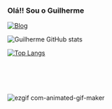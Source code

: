 
### Olá!! Sou o Guilherme

[![Blog](https://img.shields.io/badge/Instagram-E4405F?style=for-the-badge&logo=instagram&logoColor=white)](https://www.instagram.com/snowflakesgui/)

![Guilherme GitHub stats](https://github-readme-stats.vercel.app/api?username=GuilhermeAquelaCena&show_icons=true&theme=dracula)


[![Top Langs](https://github-readme-stats.vercel.app/api/top-langs/?username=GuilhermeAquelaCena)](https://github.com/anuraghazra/github-readme-stats)
<br>
<br>
<br>
<br>
<br>
<br>
![ezgif com-animated-gif-maker](https://github.com/GuilhermeAquelaCena/GuilhermeAquelaCena/assets/153527956/4ec01b35-979d-4d8b-80b5-0b1cd3815fe5)
